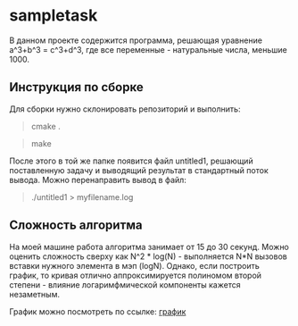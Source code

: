 # sampletask
В данном проекте содержится программа, решающая уравнение a^3+b^3 = c^3+d^3, где все переменные - натуральные числа, меньшие 1000.
 
## Инструкция по сборке
Для сборки нужно склонировать репозиторий и выполнить:

>cmake .

>make

После этого в той же папке появится файл untitled1, решающий поставленную задачу и выводящий результат 
в стандартный поток вывода. Можно перенаправить вывод в файл:

>./untitled1 > myfilename.log

## Сложность алгоритма
На моей машине работа алгоритма занимает от 15 до 30 секунд. Можно
оценить сложность сверху как N^2 * log(N) - выполняется N*N вызовов вставки нужного элемента в мэп (logN).
Однако, если построить график, то кривая отлично аппроксимируется полиномом второй степени - влияние логаримфмической компоненты кажется незаметным.

График можно посмотреть по ссылке:
[график](https://drive.google.com/file/d/10pc3S2oCrv5MT98ZPg1WitW7C_pSCDpx/view?usp=sharing)


